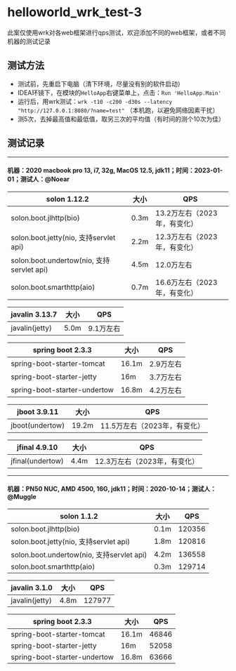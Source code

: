 # helloworld_wrk_test-3

此案仅使用wrk对各web框架进行qps测试，欢迎添加不同的web框架，或者不同机器的测试记录

## 测试方法

* 测试前，先重启下电脑（清下环境，尽量没有别的软件启动）
* IDEA环镜下，在模块的`HelloApp`右键菜单上，点击：`Run 'HelloApp.Main'`
* 运行后，用wrk测试：`wrk -t10 -c200 -d30s --latency "http://127.0.0.1:8080/?name=test"` （本机跑，以避免网络因素干扰）
* 测5次，去掉最高值和最低值，取另三次的平均值（有时间的测个10次为佳）

## 测试记录

----

#### 机器：2020 macbook pro 13, i7, 32g, MacOS 12.5, jdk11；时间：2023-01-01；测试人：@Noear

| solon 1.12.2                            | 大小   | QPS                | 
|-----------------------------------------|------|--------------------| 
| solon.boot.jlhttp(bio)                  | 0.3m | 13.2万左右（2023年，有变化） |
| solon.boot.jetty(nio, 支持servlet api)    | 2.2m | 12.3万左右（2023年，有变化）            | 
| solon.boot.undertow(nio, 支持servlet api) | 4.5m | 12.0万左右            | 
| solon.boot.smarthttp(aio)               | 0.7m | 16.6万左右（2023年，有变化） | 


| javalin 3.13.7  | 大小 |  QPS  | 
| -------- | -------- | -------- |
| javalin(jetty)   | 5.0m |  9.1万左右  | 


| spring boot 2.3.3  | 大小 |  QPS  | 
| -------- | -------- | -------- |
| spring-boot-starter-tomcat   | 16.1m |  2.9万左右  | 
| spring-boot-starter-jetty | 16m | 3.7万左右 |
| spring-boot-starter-undertow | 16.8m | 4.2万左右 |

| jboot 3.9.11  | 大小 | QPS                | 
| -------- | -------- |--------------------|
| jboot(undertow)   | 19.2m | 11.5万左右（2023年，有变化） | 


| jfinal 4.9.10  | 大小 | QPS     | 
| -------- | -------- |---------|
| jfinal(undertow)   | 4.4m | 12.3万左右（2023年，有变化） | 


----

#### 机器：PN50 NUC, AMD 4500, 16G, jdk11；时间：2020-10-14；测试人：@Muggle

|  solon 1.1.2 | 大小 | QPS | 
| -------- | -------- | -------- | 
| solon.boot.jlhttp(bio)     | 0.1m     | 120356     |
| solon.boot.jetty(nio, 支持servlet api)     | 1.8m     | 120816     | 
| solon.boot.undertow(nio, 支持servlet api)     | 4.2m     | 136558     | 
| solon.boot.smarthttp(aio)     | 0.3m     | 129714     | 


| javalin 3.1.0  | 大小 |  QPS  | 
| -------- | -------- | -------- |
| javalin(jetty)   | 4.8m |  127977  | 


| spring boot 2.3.3  | 大小 |  QPS  | 
| -------- | -------- | -------- |
| spring-boot-starter-tomcat   | 16.1m |  46846  | 
| spring-boot-starter-jetty | 16m | 52058 |
| spring-boot-starter-undertow | 16.8m | 63666 |



